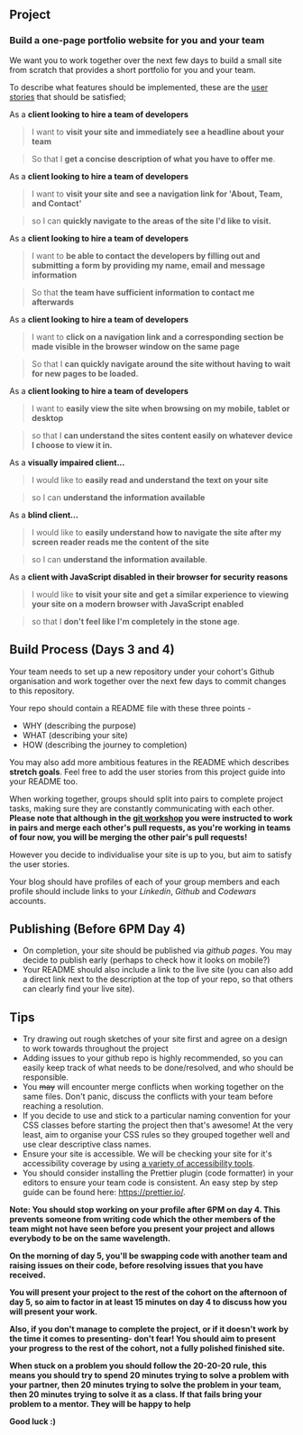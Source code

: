 ## Project

### Build a one-page portfolio website for you and your team

We want you to work together over the next few days to build a small site from scratch that provides a short portfolio for you and your team.

To describe what features should be implemented, these are the [user stories](https://en.wikipedia.org/wiki/User_story) that should be satisfied;

As a **client looking to hire a team of developers**

> I want to **visit your site and immediately see a headline about your team**

> So that I **get a concise description of what you have to offer me**.

As a **client looking to hire a team of developers**

> I want to **visit your site and see a navigation link for 'About, Team, and Contact'**

> so I can **quickly navigate to the areas of the site I'd like to visit.**

As a **client looking to hire a team of developers**

> I want to **be able to contact the developers by filling out and submitting a form by providing my name, email and message information**

> So that **the team have sufficient information to contact me afterwards**

As a **client looking to hire a team of developers**

> I want to **click on a navigation link and a corresponding section be made visible in the browser window on the same page**

> So that I **can quickly navigate around the site without having to wait for new pages to be loaded.**

As a **client looking to hire a team of developers**

> I want to **easily view the site when browsing on my mobile, tablet or desktop**

> so that I **can understand the sites content easily on whatever device I choose to view it in.**

As a **visually impaired client...**

> I would like to **easily read and understand the text on your site**

> so I can **understand the information available**

As a **blind client...**

> I would like to **easily understand how to navigate the site after my screen reader reads me the content of the site**

> so I can **understand the information available**.

As a **client with JavaScript disabled in their browser for security reasons**

> I would like **to visit your site and get a similar experience to viewing your site on a modern browser with JavaScript enabled**

> so that I **don't feel like I'm completely in the stone age**.

## Build Process (Days 3 and 4)

Your team needs to set up a new repository under your cohort's Github organisation and work together over the next few days to commit changes to this repository.

Your repo should contain a README file with these three points -

* WHY (describing the purpose)
* WHAT (describing your site)
* HOW (describing the journey to completion)

You may also add more ambitious features in the README which describes **stretch goals**. Feel free to add the user stories from this project guide into your README too.

When working together, groups should split into pairs to complete project tasks, making sure they are constantly communicating with each other. **Please note that although in the [git workshop](https://github.com/foundersandcoders/git-workflow-workshop-for-two) you were instructed to work in pairs and merge each other's pull requests, as you're working in teams of four now, you will be merging the other pair's pull requests!**

However you decide to individualise your site is up to you, but aim to satisfy the user stories.

Your blog should have profiles of each of your group members and each profile should include links to your _Linkedin_, _Github_ and _Codewars_ accounts.

## Publishing (Before 6PM Day 4)

* On completion, your site should be published via _github pages_. You may decide to publish early (perhaps to check how it looks on mobile?)
* Your README should also include a link to the live site (you can also add a direct link next to the description at the top of your repo, so that others can clearly find your live site).

## Tips

* Try drawing out rough sketches of your site first and agree on a design to work towards throughout the project
* Adding issues to your github repo is highly recommended, so you can easily keep track of what needs to be done/resolved, and who should be responsible.
* You ~~may~~ will encounter merge conflicts when working together on the same files. Don't panic, discuss the conflicts with your team before reaching a resolution.
* If you decide to use and stick to a particular naming convention for your CSS classes before starting the project then that's awesome! At the very least, aim to organise your CSS rules so they grouped together well and use clear descriptive class names.
* Ensure your site is accessible. We will be checking your site for it's accessibility coverage by using [a variety of accessibility tools](https://github.com/jsms90/web-accessibility#tools-that-can-help).
* You should consider installing the Prettier plugin (code formatter) in your editors to ensure your team code is consistent. An easy step by step guide can be found here: https://prettier.io/.

**Note: You should stop working on your profile after 6PM on day 4. This prevents someone from writing code which the other members of the team might not have seen before you present your project and allows everybody to be on the same wavelength.**

**On the morning of day 5, you'll be swapping code with another team and raising issues on their code, before resolving issues that you have received.**

**You will present your project to the rest of the cohort on the afternoon of day 5, so aim to factor in at least 15 minutes on day 4 to discuss how you will present your work.**

**Also, if you don't manage to complete the project, or if it doesn't work by the time it comes to presenting- don't fear! You should aim to present your progress to the rest of the cohort, not a fully polished finished site.**

**When stuck on a problem you should follow the 20-20-20 rule, this means you should try to spend 20 minutes trying to solve a problem with your partner, then 20 minutes trying to solve the problem in your team, then 20 minutes trying to solve it as a class. If that fails bring your problem to a mentor. They will be happy to help**

**Good luck :)**
